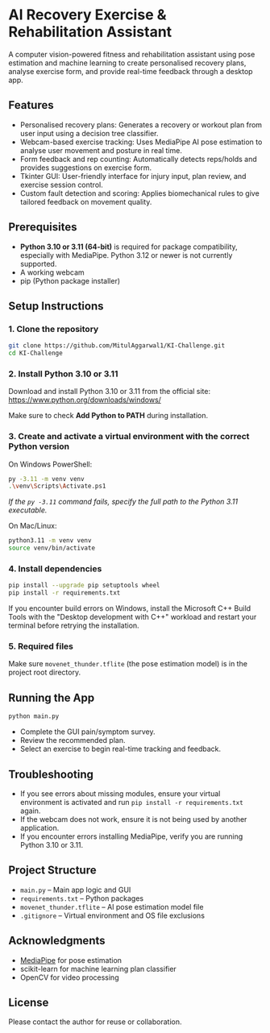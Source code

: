 # AI Recovery Exercise & Rehabilitation Assistant

A computer vision-powered fitness and rehabilitation assistant using pose estimation and machine learning to create personalised recovery plans, analyse exercise form, and provide real-time feedback through a desktop app.

## Features

- Personalised recovery plans: Generates a recovery or workout plan from user input using a decision tree classifier.
- Webcam-based exercise tracking: Uses MediaPipe AI pose estimation to analyse user movement and posture in real time.
- Form feedback and rep counting: Automatically detects reps/holds and provides suggestions on exercise form.
- Tkinter GUI: User-friendly interface for injury input, plan review, and exercise session control.
- Custom fault detection and scoring: Applies biomechanical rules to give tailored feedback on movement quality.

## Prerequisites

- **Python 3.10 or 3.11 (64-bit)** is required for package compatibility, especially with MediaPipe. Python 3.12 or newer is not currently supported.
- A working webcam
- pip (Python package installer)

## Setup Instructions

### 1. Clone the repository

```bash
git clone https://github.com/MitulAggarwal1/KI-Challenge.git
cd KI-Challenge
```

### 2. Install Python 3.10 or 3.11

Download and install Python 3.10 or 3.11 from the official site: https://www.python.org/downloads/windows/

Make sure to check **Add Python to PATH** during installation.

### 3. Create and activate a virtual environment with the correct Python version

On Windows PowerShell:

```bash
py -3.11 -m venv venv
.\venv\Scripts\Activate.ps1
```

*If the `py -3.11` command fails, specify the full path to the Python 3.11 executable.*

On Mac/Linux:

```bash
python3.11 -m venv venv
source venv/bin/activate
```

### 4. Install dependencies

```bash
pip install --upgrade pip setuptools wheel
pip install -r requirements.txt
```

If you encounter build errors on Windows, install the Microsoft C++ Build Tools with the "Desktop development with C++" workload and restart your terminal before retrying the installation.

### 5. Required files

Make sure `movenet_thunder.tflite` (the pose estimation model) is in the project root directory.

## Running the App

```bash
python main.py
```

- Complete the GUI pain/symptom survey.
- Review the recommended plan.
- Select an exercise to begin real-time tracking and feedback.

## Troubleshooting

- If you see errors about missing modules, ensure your virtual environment is activated and run `pip install -r requirements.txt` again.
- If the webcam does not work, ensure it is not being used by another application.
- If you encounter errors installing MediaPipe, verify you are running Python 3.10 or 3.11.

## Project Structure

- `main.py` – Main app logic and GUI  
- `requirements.txt` – Python packages  
- `movenet_thunder.tflite` – AI pose estimation model file  
- `.gitignore` – Virtual environment and OS file exclusions

## Acknowledgments

- [MediaPipe](https://mediapipe.dev/) for pose estimation  
- scikit-learn for machine learning plan classifier  
- OpenCV for video processing

## License

Please contact the author for reuse or collaboration.
